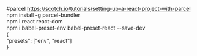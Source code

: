 #parcel
https://scotch.io/tutorials/setting-up-a-react-project-with-parcel  
npm install -g parcel-bundler  
npm i react react-dom  
npm i babel-preset-env babel-preset-react --save-dev  
{  
  "presets": ["env", "react"]  
}  
